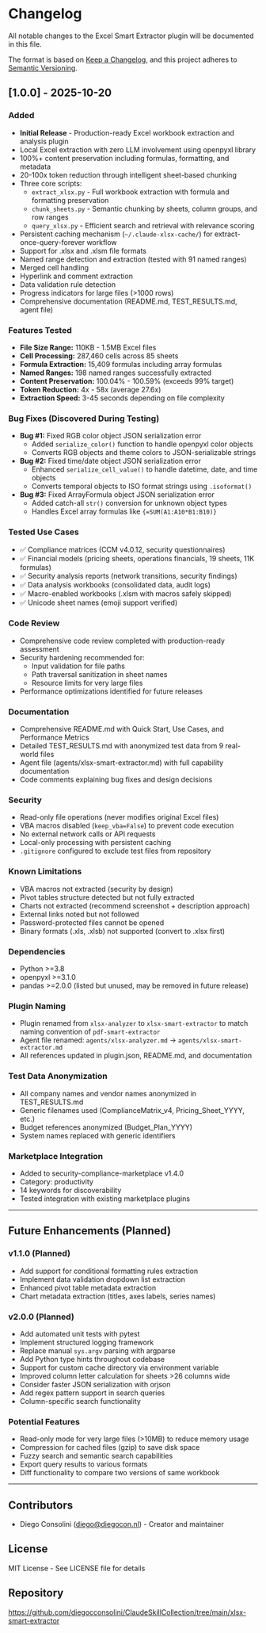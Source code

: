# Changelog

All notable changes to the Excel Smart Extractor plugin will be documented in this file.

The format is based on [Keep a Changelog](https://keepachangelog.com/en/1.0.0/),
and this project adheres to [Semantic Versioning](https://semver.org/spec/v2.0.0.html).

## [1.0.0] - 2025-10-20

### Added
- **Initial Release** - Production-ready Excel workbook extraction and analysis plugin
- Local Excel extraction with zero LLM involvement using openpyxl library
- 100%+ content preservation including formulas, formatting, and metadata
- 20-100x token reduction through intelligent sheet-based chunking
- Three core scripts:
  - `extract_xlsx.py` - Full workbook extraction with formula and formatting preservation
  - `chunk_sheets.py` - Semantic chunking by sheets, column groups, and row ranges
  - `query_xlsx.py` - Efficient search and retrieval with relevance scoring
- Persistent caching mechanism (`~/.claude-xlsx-cache/`) for extract-once-query-forever workflow
- Support for .xlsx and .xlsm file formats
- Named range detection and extraction (tested with 91 named ranges)
- Merged cell handling
- Hyperlink and comment extraction
- Data validation rule detection
- Progress indicators for large files (>1000 rows)
- Comprehensive documentation (README.md, TEST_RESULTS.md, agent file)

### Features Tested
- **File Size Range:** 110KB - 1.5MB Excel files
- **Cell Processing:** 287,460 cells across 85 sheets
- **Formula Extraction:** 15,409 formulas including array formulas
- **Named Ranges:** 198 named ranges successfully extracted
- **Content Preservation:** 100.04% - 100.59% (exceeds 99% target)
- **Token Reduction:** 4x - 58x (average 27.6x)
- **Extraction Speed:** 3-45 seconds depending on file complexity

### Bug Fixes (Discovered During Testing)
- **Bug #1:** Fixed RGB color object JSON serialization error
  - Added `serialize_color()` function to handle openpyxl color objects
  - Converts RGB objects and theme colors to JSON-serializable strings
- **Bug #2:** Fixed time/date object JSON serialization error
  - Enhanced `serialize_cell_value()` to handle datetime, date, and time objects
  - Converts temporal objects to ISO format strings using `.isoformat()`
- **Bug #3:** Fixed ArrayFormula object JSON serialization error
  - Added catch-all `str()` conversion for unknown object types
  - Handles Excel array formulas like `{=SUM(A1:A10*B1:B10)}`

### Tested Use Cases
- ✅ Compliance matrices (CCM v4.0.12, security questionnaires)
- ✅ Financial models (pricing sheets, operations financials, 19 sheets, 11K formulas)
- ✅ Security analysis reports (network transitions, security findings)
- ✅ Data analysis workbooks (consolidated data, audit logs)
- ✅ Macro-enabled workbooks (.xlsm with macros safely skipped)
- ✅ Unicode sheet names (emoji support verified)

### Code Review
- Comprehensive code review completed with production-ready assessment
- Security hardening recommended for:
  - Input validation for file paths
  - Path traversal sanitization in sheet names
  - Resource limits for very large files
- Performance optimizations identified for future releases

### Documentation
- Comprehensive README.md with Quick Start, Use Cases, and Performance Metrics
- Detailed TEST_RESULTS.md with anonymized test data from 9 real-world files
- Agent file (agents/xlsx-smart-extractor.md) with full capability documentation
- Code comments explaining bug fixes and design decisions

### Security
- Read-only file operations (never modifies original Excel files)
- VBA macros disabled (`keep_vba=False`) to prevent code execution
- No external network calls or API requests
- Local-only processing with persistent caching
- `.gitignore` configured to exclude test files from repository

### Known Limitations
- VBA macros not extracted (security by design)
- Pivot tables structure detected but not fully extracted
- Charts not extracted (recommend screenshot + description approach)
- External links noted but not followed
- Password-protected files cannot be opened
- Binary formats (.xls, .xlsb) not supported (convert to .xlsx first)

### Dependencies
- Python >=3.8
- openpyxl >=3.1.0
- pandas >=2.0.0 (listed but unused, may be removed in future release)

### Plugin Naming
- Plugin renamed from `xlsx-analyzer` to `xlsx-smart-extractor` to match naming convention of `pdf-smart-extractor`
- Agent file renamed: `agents/xlsx-analyzer.md` → `agents/xlsx-smart-extractor.md`
- All references updated in plugin.json, README.md, and documentation

### Test Data Anonymization
- All company names and vendor names anonymized in TEST_RESULTS.md
- Generic filenames used (ComplianceMatrix_v4, Pricing_Sheet_YYYY, etc.)
- Budget references anonymized (Budget_Plan_YYYY)
- System names replaced with generic identifiers

### Marketplace Integration
- Added to security-compliance-marketplace v1.4.0
- Category: productivity
- 14 keywords for discoverability
- Tested integration with existing marketplace plugins

---

## Future Enhancements (Planned)

### v1.1.0 (Planned)
- Add support for conditional formatting rules extraction
- Implement data validation dropdown list extraction
- Enhanced pivot table metadata extraction
- Chart metadata extraction (titles, axes labels, series names)

### v2.0.0 (Planned)
- Add automated unit tests with pytest
- Implement structured logging framework
- Replace manual `sys.argv` parsing with argparse
- Add Python type hints throughout codebase
- Support for custom cache directory via environment variable
- Improved column letter calculation for sheets >26 columns wide
- Consider faster JSON serialization with orjson
- Add regex pattern support in search queries
- Column-specific search functionality

### Potential Features
- Read-only mode for very large files (>10MB) to reduce memory usage
- Compression for cached files (gzip) to save disk space
- Fuzzy search and semantic search capabilities
- Export query results to various formats
- Diff functionality to compare two versions of same workbook

---

## Contributors
- Diego Consolini (diego@diegocon.nl) - Creator and maintainer

## License
MIT License - See LICENSE file for details

## Repository
https://github.com/diegocconsolini/ClaudeSkillCollection/tree/main/xlsx-smart-extractor
